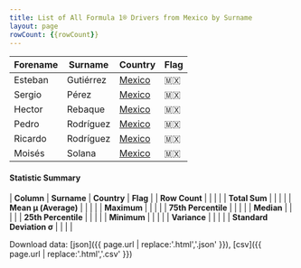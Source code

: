 ```yaml
---
title: List of All Formula 1® Drivers from Mexico by Surname
layout: page
rowCount: {{rowCount}}
---
```


| Forename | Surname | Country | Flag |
|--|--|--|--|
| Esteban | Gutiérrez | [Mexico](/f1/countries/mexico) | 🇲🇽 |
| Sergio | Pérez | [Mexico](/f1/countries/mexico) | 🇲🇽 |
| Hector | Rebaque | [Mexico](/f1/countries/mexico) | 🇲🇽 |
| Pedro | Rodríguez | [Mexico](/f1/countries/mexico) | 🇲🇽 |
| Ricardo | Rodríguez | [Mexico](/f1/countries/mexico) | 🇲🇽 |
| Moisés | Solana | [Mexico](/f1/countries/mexico) | 🇲🇽 |

#### Statistic Summary

| **Column** | **Surname** | **Country** | **Flag** |
| **Row Count** |  |  |  |
| **Total Sum** |  |  |  |
| **Mean μ (Average)** |  |  |  |
| **Maximum** |  |  |  |
| **75th Percentile** |  |  |  |
| **Median** |  |  |  |
| **25th Percentile** |  |  |  |
| **Minimum** |  |  |  |
| **Variance** |  |  |  |
| **Standard Deviation σ** |  |  |  |

Download data: [json]({{ page.url | replace:'.html','.json' }}), [csv]({{ page.url | replace:'.html','.csv' }})
